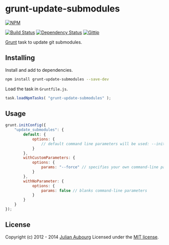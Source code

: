 # grunt-update-submodules
[![NPM](https://nodei.co/npm/grunt-update-submodules.png?downloads=true&stars=true)](https://www.npmjs.org/package/grunt-update-submodules)

[![Build Status](https://travis-ci.org/jaubourg/grunt-update-submodules.svg?branch=master)](https://travis-ci.org/jaubourg/grunt-update-submodules) [![Dependency Status](https://gemnasium.com/jaubourg/grunt-update-submodules.svg)](https://gemnasium.com/jaubourg/grunt-update-submodules) [![Gittip](https://img.shields.io/gittip/jaubourg.svg)](https://www.gittip.com/jaubourg/)


[Grunt](http://gruntjs.com/) task to update git submodules.


## Installing

Install and add to dependencies.
```sh
npm install grunt-update-submodules --save-dev
```

Load the task in `Gruntfile.js`.
```javascript
task.loadNpmTasks( "grunt-update-submodules" );
```

## Usage

```javascript
grunt.initConfig({
	"update_submodules": {
		default: {
			options: {
				// default command line parameters will be used: --init --recursive
			}
		},
		withCustomParameters: {
			options: {
				params: "--force" // specifies your own command-line parameters
			}
		},
		withNoParameter: {
			options: {
				params: false // blanks command-line parameters
			}
		}
	}
});
```

## License

Copyright (c) 2012 - 2014 [Julian Aubourg](mailto:j@ubourg.net)
Licensed under the [MIT license](https://raw.githubusercontent.com/jaubourg/grunt-update-submodules/master/LICENSE-MIT).

